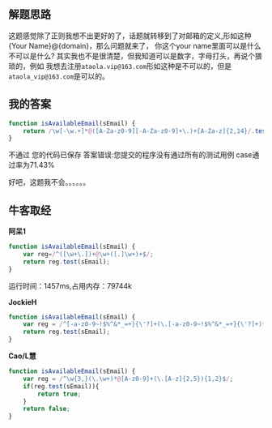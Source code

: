 ## 解题思路

这题感觉除了正则我想不出更好的了，话题就转移到了对邮箱的定义,形如这种{Your Name}@{domain}，那么问题就来了，
你这个your name里面可以是什么不可以是什么? 其实我也不是很清楚，但我知道可以是数字，字母打头，再说个猥琐的，例如
我想去注册`ataola.vip@163.com`形如这种是不可以的，但是`ataola_vip@163.com`是可以的。

## 我的答案

```js
function isAvailableEmail(sEmail) {
    return /\w[-\w.+]*@([A-Za-z0-9][-A-Za-z0-9]+\.)+[A-Za-z]{2,14}/.test(sEmail);
}
```
不通过
您的代码已保存
答案错误:您提交的程序没有通过所有的测试用例
case通过率为71.43%

好吧，这题我不会。。。。。。

## 牛客取经

**阿呆1**

```js
function isAvailableEmail(sEmail) {
    var reg=/^([\w+\.])+@\w+([.]\w+)+$/;
    return reg.test(sEmail);
}
```
运行时间：1457ms,占用内存：79744k


**JockieH**

```js
function isAvailableEmail(sEmail) {
    var reg = /^[-a-z0-9~!$%^&*_=+}{\'?]+(\.[-a-z0-9~!$%^&*_=+}{\'?]+)*@([a-z0-9_][-a-z0-9_]*(\.[-a-z0-9_]+)*\.(aero|arpa|biz|com|coop|edu|gov|info|int|mil|museum|name|net|org|pro|travel|mobi|[a-z][a-z])|([0-9]{1,3}\.[0-9]{1,3}\.[0-9]{1,3}\.[0-9]{1,3}))(:[0-9]{1,5})?$/i;
    return reg.test(sEmail);
}
```

**Cao/L慧**

```js
function isAvailableEmail(sEmail) {
    var reg = /^\w{3,}(\.\w+)*@[A-z0-9]+(\.[A-z]{2,5}){1,2}$/;
    if(reg.test(sEmail)){
        return true;
    }
    return false;
}
```

